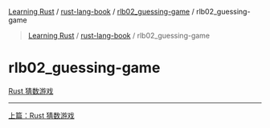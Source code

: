 [Learning Rust](../../README.md) / [rust-lang-book](../zz_gneratered_mdi.md) / [rlb02_guessing-game](zz_gneratered_mdi.md) / rlb02_guessing-game

<!-- Index generated by MDI -->
> [Learning Rust](../../README.md) / [rust-lang-book](../index.md) / rlb02_guessing-game

# rlb02_guessing-game

[Rust 猜数游戏](README.md)

---
[上篇：Rust 猜数游戏](README.md)
